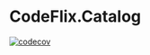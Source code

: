 # CodeFlix.Catalog

[![codecov](https://codecov.io/gh/valdinei-ads/teste-badges/branch/main/graph/badge.svg?token={token}&flag=unittests)](https://codecov.io/gh/valdinei-ads/teste-badges/branch/main?flag=unittests)
